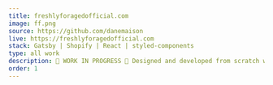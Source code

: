 ```yaml
---
title: freshlyforagedofficial.com
image: ff.png
source: https://github.com/danemaison
live: https://freshlyforagedofficial.com
stack: Gatsby | Shopify | React | styled-components
type: all work
description: 🚧 WORK IN PROGRESS 🚧 Designed and developed from scratch with preformance, SEO, and accessibility in mind. This website is built for e-commerce transactions using Gatsby alongside Shopify.
order: 1
---
```


